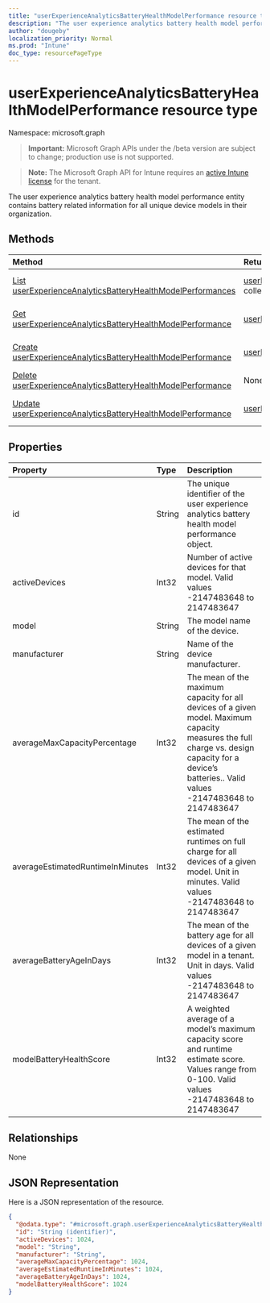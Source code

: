 ```yaml
---
title: "userExperienceAnalyticsBatteryHealthModelPerformance resource type"
description: "The user experience analytics battery health model performance entity contains battery related information for all unique device models in their organization."
author: "dougeby"
localization_priority: Normal
ms.prod: "Intune"
doc_type: resourcePageType
---
```


# userExperienceAnalyticsBatteryHealthModelPerformance resource type

Namespace: microsoft.graph

> **Important:** Microsoft Graph APIs under the /beta version are subject to change; production use is not supported.

> **Note:** The Microsoft Graph API for Intune requires an [active Intune license](https://go.microsoft.com/fwlink/?linkid=839381) for the tenant.

The user experience analytics battery health model performance entity contains battery related information for all unique device models in their organization.

## Methods
|Method|Return Type|Description|
|:---|:---|:---|
|[List userExperienceAnalyticsBatteryHealthModelPerformances](../api/intune-devices-userexperienceanalyticsbatteryhealthmodelperformance-list.md)|[userExperienceAnalyticsBatteryHealthModelPerformance](../resources/intune-devices-userexperienceanalyticsbatteryhealthmodelperformance.md) collection|List properties and relationships of the [userExperienceAnalyticsBatteryHealthModelPerformance](../resources/intune-devices-userexperienceanalyticsbatteryhealthmodelperformance.md) objects.|
|[Get userExperienceAnalyticsBatteryHealthModelPerformance](../api/intune-devices-userexperienceanalyticsbatteryhealthmodelperformance-get.md)|[userExperienceAnalyticsBatteryHealthModelPerformance](../resources/intune-devices-userexperienceanalyticsbatteryhealthmodelperformance.md)|Read properties and relationships of the [userExperienceAnalyticsBatteryHealthModelPerformance](../resources/intune-devices-userexperienceanalyticsbatteryhealthmodelperformance.md) object.|
|[Create userExperienceAnalyticsBatteryHealthModelPerformance](../api/intune-devices-userexperienceanalyticsbatteryhealthmodelperformance-create.md)|[userExperienceAnalyticsBatteryHealthModelPerformance](../resources/intune-devices-userexperienceanalyticsbatteryhealthmodelperformance.md)|Create a new [userExperienceAnalyticsBatteryHealthModelPerformance](../resources/intune-devices-userexperienceanalyticsbatteryhealthmodelperformance.md) object.|
|[Delete userExperienceAnalyticsBatteryHealthModelPerformance](../api/intune-devices-userexperienceanalyticsbatteryhealthmodelperformance-delete.md)|None|Deletes a [userExperienceAnalyticsBatteryHealthModelPerformance](../resources/intune-devices-userexperienceanalyticsbatteryhealthmodelperformance.md).|
|[Update userExperienceAnalyticsBatteryHealthModelPerformance](../api/intune-devices-userexperienceanalyticsbatteryhealthmodelperformance-update.md)|[userExperienceAnalyticsBatteryHealthModelPerformance](../resources/intune-devices-userexperienceanalyticsbatteryhealthmodelperformance.md)|Update the properties of a [userExperienceAnalyticsBatteryHealthModelPerformance](../resources/intune-devices-userexperienceanalyticsbatteryhealthmodelperformance.md) object.|

## Properties
|Property|Type|Description|
|:---|:---|:---|
|id|String|The unique identifier of the user experience analytics battery health model performance object.|
|activeDevices|Int32|Number of active devices for that model. Valid values -2147483648 to 2147483647|
|model|String|The model name of the device.|
|manufacturer|String|Name of the device manufacturer.|
|averageMaxCapacityPercentage|Int32|The mean of the maximum capacity for all devices of a given model. Maximum capacity measures the full charge vs. design capacity for a device’s batteries.. Valid values -2147483648 to 2147483647|
|averageEstimatedRuntimeInMinutes|Int32|The mean of the estimated runtimes on full charge for all devices of a given model. Unit in minutes. Valid values -2147483648 to 2147483647|
|averageBatteryAgeInDays|Int32|The mean of the battery age for all devices of a given model in a tenant. Unit in days. Valid values -2147483648 to 2147483647|
|modelBatteryHealthScore|Int32|A weighted average of a model’s maximum capacity score and runtime estimate score. Values range from 0-100. Valid values -2147483648 to 2147483647|

## Relationships
None

## JSON Representation
Here is a JSON representation of the resource.
<!-- {
  "blockType": "resource",
  "keyProperty": "id",
  "@odata.type": "microsoft.graph.userExperienceAnalyticsBatteryHealthModelPerformance"
}
-->
``` json
{
  "@odata.type": "#microsoft.graph.userExperienceAnalyticsBatteryHealthModelPerformance",
  "id": "String (identifier)",
  "activeDevices": 1024,
  "model": "String",
  "manufacturer": "String",
  "averageMaxCapacityPercentage": 1024,
  "averageEstimatedRuntimeInMinutes": 1024,
  "averageBatteryAgeInDays": 1024,
  "modelBatteryHealthScore": 1024
}
```





